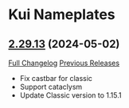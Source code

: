 # Kui Nameplates

## [2.29.13](https://github.com/kesava-wow/kuinameplates2/tree/2.29.13) (2024-05-02)
[Full Changelog](https://github.com/kesava-wow/kuinameplates2/compare/2.29.12...2.29.13) [Previous Releases](https://github.com/kesava-wow/kuinameplates2/releases)

- Fix castbar for classic  
- Support cataclysm  
- Update Classic version to 1.15.1  
